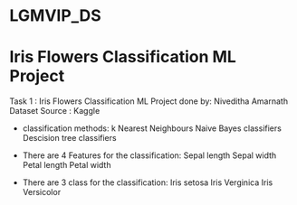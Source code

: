 # LGMVIP_DS
# Iris Flowers Classification ML Project

Task 1 : Iris Flowers Classification ML Project
done by: Niveditha Amarnath
Dataset Source : Kaggle

- classification methods:
k Nearest Neighbours
Naive Bayes classifiers
Descision tree classifiers

- There are 4 Features for the classification:
Sepal length
Sepal width
Petal length
Petal width

- There are 3 class for the classification:
Iris setosa
Iris Verginica
Iris Versicolor

